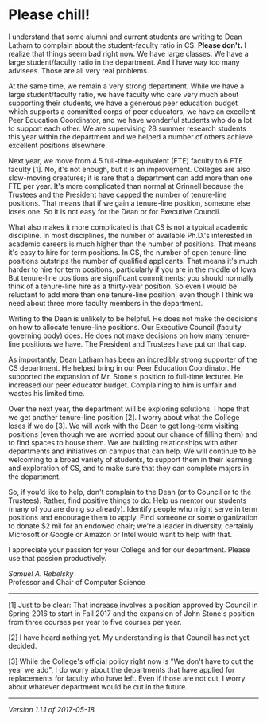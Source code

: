 Please chill!
=============

I understand that some alumni and current students are writing
to Dean Latham to complain about the student-faculty ratio in CS.
**Please don't.** I realize that things seem bad right now.  We have
large classes.  We have a large student/faculty ratio in the department.
And I have way too many advisees.  Those are all very real problems.

At the same time, we remain a very strong department.  While we have a
large student/faculty ratio, we have faculty who care very much about
supporting their students, we have a generous peer education budget which
supports a committed corps of peer educators, we have an excellent Peer
Education Coordinator, and we have wonderful students who do a lot to
support each other.  We are supervising 28 summer research students this
year within the department and we helped a number of others achieve
excellent positions elsewhere.

Next year, we move from 4.5 full-time-equivalent (FTE) faculty to 6 FTE
faculty [1].  No, it's not enough, but it is an improvement.  Colleges are
also slow-moving creatures; it is rare that a department can add more than
one FTE per year.  It's more complicated than normal at Grinnell because
the Trustees and the President have capped the number of tenure-line
positions.  That means that if we gain a tenure-line position, someone
else loses one.  So it is not easy for the Dean or for Executive Council.

What also makes it more complicated is that CS is not a typical
academic discipline.  In most disciplines, the number of available
Ph.D.'s interested in academic careers is much higher than the number
of positions.  That means it's easy to hire for term positions.  In CS,
the number of open tenure-line positions outstrips the number of qualified
applicants.  That means it's much harder to hire for term positions,
particularly if you are in the middle of Iowa.  But tenure-line positions
are significant commitments; you should normally think of a tenure-line
hire as a thirty-year position.  So even I would be reluctant to add
more than one tenure-line position, even though I think we need about
three more faculty members in the department.

Writing to the Dean is unlikely to be helpful.  He does not make the
decisions on how to allocate tenure-line positions.  Our Executive Council
(faculty governing body) does.  He does not make decisions on how many
tenure-line positions we have.  The President and Trustees have put on
that cap.

As importantly, Dean Latham has been an incredibly strong supporter of
the CS department.  He helped bring in our Peer Education Coordinator.
He supported the expansion of Mr. Stone's position to full-time lecturer.
He increased our peer educator budget.  Complaining to him is unfair and
wastes his limited time.

Over the next year, the department will be exploring solutions.  I hope
that we get another tenure-line position [2].  I worry about what the
College loses if we do [3].  We will work with the Dean to get long-term
visiting positions (even though we are worried about our chance of filling
them) and to find spaces to house them.  We are building relationships
with other departments and initiatives on campus that can help.  We will
continue to be welcoming to a broad variety of students, to support them
in their learning and exploration of CS, and to make sure that they can
complete majors in the department.

So, if you'd like to help, don't complain to the Dean (or to Council or to
the Trustees).  Rather, find positive things to do:  Help us mentor our
students (many of you are doing so already).  Identify people who might
serve in term positions and encourage them to apply.  Find someone or
some organization to donate $2 mil for an endowed chair; we're a leader
in diversity, certainly Microsoft or Google or Amazon or Intel would want 
to help with that.

I appreciate your passion for your College and for our department.  Please
use that passion productively.

_Samuel A. Rebelsky_  
Professor and Chair of Computer Science

---

[1] Just to be clear: That increase involves a position approved by
Council in Spring 2016 to start in Fall 2017 and the expansion of
John Stone's position from three courses per year to five courses
per year.

[2] I have heard nothing yet.  My understanding is that Council has not
yet decided.

[3] While the College's official policy right now is "We don't have to
cut the  year we add", I do worry about the departments that have applied
for replacements for faculty who have left.  Even if those are not cut,
I worry about whatever department would be cut in the future.

---

*Version 1.1.1 of 2017-05-18.*
